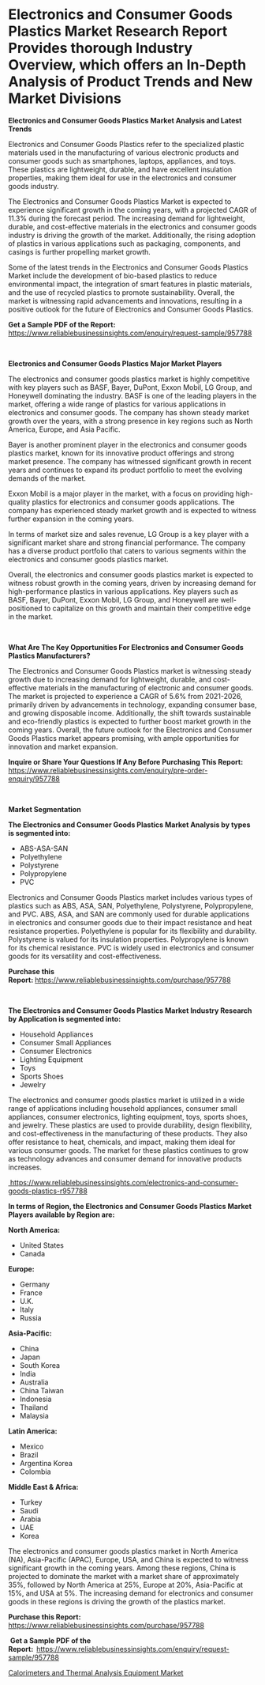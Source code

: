 <p><h1>Electronics and Consumer Goods Plastics Market Research Report Provides thorough Industry Overview, which offers an In-Depth Analysis of Product Trends and New Market Divisions</h1></p><p><strong>Electronics and Consumer Goods Plastics Market Analysis and Latest Trends</strong></p>
<p><p>Electronics and Consumer Goods Plastics refer to the specialized plastic materials used in the manufacturing of various electronic products and consumer goods such as smartphones, laptops, appliances, and toys. These plastics are lightweight, durable, and have excellent insulation properties, making them ideal for use in the electronics and consumer goods industry.</p><p>The Electronics and Consumer Goods Plastics Market is expected to experience significant growth in the coming years, with a projected CAGR of 11.3% during the forecast period. The increasing demand for lightweight, durable, and cost-effective materials in the electronics and consumer goods industry is driving the growth of the market. Additionally, the rising adoption of plastics in various applications such as packaging, components, and casings is further propelling market growth.</p><p>Some of the latest trends in the Electronics and Consumer Goods Plastics Market include the development of bio-based plastics to reduce environmental impact, the integration of smart features in plastic materials, and the use of recycled plastics to promote sustainability. Overall, the market is witnessing rapid advancements and innovations, resulting in a positive outlook for the future of Electronics and Consumer Goods Plastics.</p></p>
<p><strong>Get a Sample PDF of the Report:&nbsp;</strong> <a href="https://www.reliablebusinessinsights.com/enquiry/request-sample/957788">https://www.reliablebusinessinsights.com/enquiry/request-sample/957788</a></p>
<p>&nbsp;</p>
<p><strong>Electronics and Consumer Goods Plastics Major Market Players</strong></p>
<p><p>The electronics and consumer goods plastics market is highly competitive with key players such as BASF, Bayer, DuPont, Exxon Mobil, LG Group, and Honeywell dominating the industry. BASF is one of the leading players in the market, offering a wide range of plastics for various applications in electronics and consumer goods. The company has shown steady market growth over the years, with a strong presence in key regions such as North America, Europe, and Asia Pacific. </p><p>Bayer is another prominent player in the electronics and consumer goods plastics market, known for its innovative product offerings and strong market presence. The company has witnessed significant growth in recent years and continues to expand its product portfolio to meet the evolving demands of the market.</p><p>Exxon Mobil is a major player in the market, with a focus on providing high-quality plastics for electronics and consumer goods applications. The company has experienced steady market growth and is expected to witness further expansion in the coming years.</p><p>In terms of market size and sales revenue, LG Group is a key player with a significant market share and strong financial performance. The company has a diverse product portfolio that caters to various segments within the electronics and consumer goods plastics market.</p><p>Overall, the electronics and consumer goods plastics market is expected to witness robust growth in the coming years, driven by increasing demand for high-performance plastics in various applications. Key players such as BASF, Bayer, DuPont, Exxon Mobil, LG Group, and Honeywell are well-positioned to capitalize on this growth and maintain their competitive edge in the market.</p></p>
<p>&nbsp;</p>
<p><strong>What Are The Key Opportunities For Electronics and Consumer Goods Plastics Manufacturers?</strong></p>
<p><p>The Electronics and Consumer Goods Plastics market is witnessing steady growth due to increasing demand for lightweight, durable, and cost-effective materials in the manufacturing of electronic and consumer goods. The market is projected to experience a CAGR of 5.6% from 2021-2026, primarily driven by advancements in technology, expanding consumer base, and growing disposable income. Additionally, the shift towards sustainable and eco-friendly plastics is expected to further boost market growth in the coming years. Overall, the future outlook for the Electronics and Consumer Goods Plastics market appears promising, with ample opportunities for innovation and market expansion.</p></p>
<p><strong>Inquire or Share Your Questions If Any Before Purchasing This Report:</strong> <a href="https://www.reliablebusinessinsights.com/enquiry/pre-order-enquiry/957788">https://www.reliablebusinessinsights.com/enquiry/pre-order-enquiry/957788</a></p>
<p>&nbsp;</p>
<p><strong>Market Segmentation</strong></p>
<p><strong>The Electronics and Consumer Goods Plastics Market Analysis by types is segmented into:</strong></p>
<p><ul><li>ABS-ASA-SAN</li><li>Polyethylene</li><li>Polystyrene</li><li>Polypropylene</li><li>PVC</li></ul></p>
<p><p>Electronics and Consumer Goods Plastics market includes various types of plastics such as ABS, ASA, SAN, Polyethylene, Polystyrene, Polypropylene, and PVC. ABS, ASA, and SAN are commonly used for durable applications in electronics and consumer goods due to their impact resistance and heat resistance properties. Polyethylene is popular for its flexibility and durability. Polystyrene is valued for its insulation properties. Polypropylene is known for its chemical resistance. PVC is widely used in electronics and consumer goods for its versatility and cost-effectiveness.</p></p>
<p><strong>Purchase this Report:&nbsp;</strong><a href="https://www.reliablebusinessinsights.com/purchase/957788">https://www.reliablebusinessinsights.com/purchase/957788</a></p>
<p>&nbsp;</p>
<p><strong>The Electronics and Consumer Goods Plastics Market Industry Research by Application is segmented into:</strong></p>
<p><ul><li>Household Appliances</li><li>Consumer Small Appliances</li><li>Consumer Electronics</li><li>Lighting Equipment</li><li>Toys</li><li>Sports Shoes</li><li>Jewelry</li></ul></p>
<p><p>The electronics and consumer goods plastics market is utilized in a wide range of applications including household appliances, consumer small appliances, consumer electronics, lighting equipment, toys, sports shoes, and jewelry. These plastics are used to provide durability, design flexibility, and cost-effectiveness in the manufacturing of these products. They also offer resistance to heat, chemicals, and impact, making them ideal for various consumer goods. The market for these plastics continues to grow as technology advances and consumer demand for innovative products increases.</p></p>
<p><a href="https://www.reliablebusinessinsights.com/electronics-and-consumer-goods-plastics-r957788">&nbsp;https://www.reliablebusinessinsights.com/electronics-and-consumer-goods-plastics-r957788</a></p>
<p><strong>In terms of Region, the Electronics and Consumer Goods Plastics Market Players available by Region are:</strong></p>
<p>
    <p> <strong> North America: </strong>
        <ul>
            <li>United States</li>
            <li>Canada</li>
        </ul>
        </p> 
    <p> <strong> Europe: </strong>
        <ul>
            <li>Germany</li>
            <li>France</li>
            <li>U.K.</li>
            <li>Italy</li>
            <li>Russia</li>
        </ul>
        </p> 
    <p> <strong> Asia-Pacific: </strong>
        <ul>
            <li>China</li>
            <li>Japan</li>
            <li>South Korea</li>
            <li>India</li>
            <li>Australia</li>
            <li>China Taiwan</li>
            <li>Indonesia</li>
            <li>Thailand</li>
            <li>Malaysia</li>
        </ul>
        </p> 
    <p> <strong> Latin America: </strong>
        <ul>
            <li>Mexico</li>
            <li>Brazil</li>
            <li>Argentina Korea</li>
            <li>Colombia</li>
        </ul>
        </p> 
    <p> <strong> Middle East & Africa: </strong>
        <ul>
            <li>Turkey</li>
            <li>Saudi</li>
            <li>Arabia</li>
            <li>UAE</li>
            <li>Korea</li>
        </ul>
    </p>
    </p>
<p><p>The electronics and consumer goods plastics market in North America (NA), Asia-Pacific (APAC), Europe, USA, and China is expected to witness significant growth in the coming years. Among these regions, China is projected to dominate the market with a market share of approximately 35%, followed by North America at 25%, Europe at 20%, Asia-Pacific at 15%, and USA at 5%. The increasing demand for electronics and consumer goods in these regions is driving the growth of the plastics market.</p></p>
<p><strong>Purchase this Report: </strong><a href="https://www.reliablebusinessinsights.com/purchase/957788">https://www.reliablebusinessinsights.com/purchase/957788</a></p>
<p>&nbsp;<strong>Get a Sample PDF of the Report:&nbsp;&nbsp;</strong><a href="https://www.reliablebusinessinsights.com/enquiry/request-sample/957788">https://www.reliablebusinessinsights.com/enquiry/request-sample/957788</a></p>
<p><strong></strong></p>
<p><p><a href="https://github.com/hrhzhypq19/Market-Research-Report-List-1/blob/main/calorimeters-and-thermal-analysis-equipment-market.md">Calorimeters and Thermal Analysis Equipment Market</a></p></p>